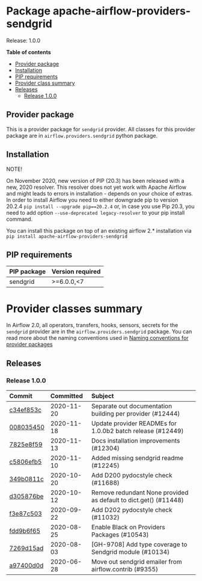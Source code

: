 <!--
 Licensed to the Apache Software Foundation (ASF) under one
 or more contributor license agreements.  See the NOTICE file
 distributed with this work for additional information
 regarding copyright ownership.  The ASF licenses this file
 to you under the Apache License, Version 2.0 (the
 "License"); you may not use this file except in compliance
 with the License.  You may obtain a copy of the License at

   http://www.apache.org/licenses/LICENSE-2.0

 Unless required by applicable law or agreed to in writing,
 software distributed under the License is distributed on an
 "AS IS" BASIS, WITHOUT WARRANTIES OR CONDITIONS OF ANY
 KIND, either express or implied.  See the License for the
 specific language governing permissions and limitations
 under the License.
 -->


# Package apache-airflow-providers-sendgrid

Release: 1.0.0

**Table of contents**

- [Provider package](#provider-package)
- [Installation](#installation)
- [PIP requirements](#pip-requirements)
- [Provider class summary](#provider-classes-summary)
- [Releases](#releases)
    - [Release 1.0.0](#release-100)

## Provider package

This is a provider package for `sendgrid` provider. All classes for this provider package
are in `airflow.providers.sendgrid` python package.



## Installation

NOTE!

On November 2020, new version of PIP (20.3) has been released with a new, 2020 resolver. This resolver
does not yet work with Apache Airflow and might leads to errors in installation - depends on your choice
of extras. In order to install Airflow you need to either downgrade pip to version 20.2.4
`pip install --upgrade pip==20.2.4` or, in case you use Pip 20.3, you need to add option
`--use-deprecated legacy-resolver` to your pip install command.

You can install this package on top of an existing airflow 2.* installation via
`pip install apache-airflow-providers-sendgrid`

## PIP requirements

| PIP package   | Version required   |
|:--------------|:-------------------|
| sendgrid      | &gt;=6.0.0,&lt;7         |

# Provider classes summary

In Airflow 2.0, all operators, transfers, hooks, sensors, secrets for the `sendgrid` provider
are in the `airflow.providers.sendgrid` package. You can read more about the naming conventions used
in [Naming conventions for provider packages](https://github.com/apache/airflow/blob/master/CONTRIBUTING.rst#naming-conventions-for-provider-packages)



## Releases

### Release 1.0.0

| Commit                                                                                         | Committed   | Subject                                                          |
|:-----------------------------------------------------------------------------------------------|:------------|:-----------------------------------------------------------------|
| [c34ef853c](https://github.com/apache/airflow/commit/c34ef853c890e08f5468183c03dc8f3f3ce84af2) | 2020-11-20  | Separate out documentation building per provider  (#12444)       |
| [008035450](https://github.com/apache/airflow/commit/00803545023b096b8db4fbd6eb473843096d7ce4) | 2020-11-18  | Update provider READMEs for 1.0.0b2 batch release (#12449)       |
| [7825e8f59](https://github.com/apache/airflow/commit/7825e8f59034645ab3247229be83a3aa90baece1) | 2020-11-13  | Docs installation improvements (#12304)                          |
| [c5806efb5](https://github.com/apache/airflow/commit/c5806efb54ad06049e13a5fc7df2f03846fe566e) | 2020-11-10  | Added missing sendgrid readme (#12245)                           |
| [349b0811c](https://github.com/apache/airflow/commit/349b0811c3022605426ba57d30936240a7c2848a) | 2020-10-20  | Add D200 pydocstyle check (#11688)                               |
| [d305876be](https://github.com/apache/airflow/commit/d305876bee328287ff391a29cc1cd632468cc731) | 2020-10-12  | Remove redundant None provided as default to dict.get() (#11448) |
| [f3e87c503](https://github.com/apache/airflow/commit/f3e87c503081a3085dff6c7352640d7f08beb5bc) | 2020-09-22  | Add D202 pydocstyle check (#11032)                               |
| [fdd9b6f65](https://github.com/apache/airflow/commit/fdd9b6f65b608c516b8a062b058972d9a45ec9e3) | 2020-08-25  | Enable Black on Providers Packages (#10543)                      |
| [7269d15ad](https://github.com/apache/airflow/commit/7269d15adfb74188359757b1705485f5d368486a) | 2020-08-03  | [GH-9708] Add type coverage to Sendgrid module (#10134)          |
| [a97400d0d](https://github.com/apache/airflow/commit/a97400d0d89ccd6de0cab3a50c58a2969d164a0d) | 2020-06-28  | Move out sendgrid emailer from airflow.contrib (#9355)           |
